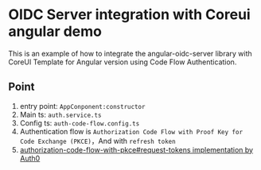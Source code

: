 # OIDC Server integration with Coreui angular demo
This is an example of how to integrate the angular-oidc-server library with CoreUI Template for Angular version using Code Flow Authentication.

## Point
1. entry point: `AppConponent:constructor`
2. Main ts: `auth.service.ts`
3. Config ts: `auth-code-flow.config.ts`
4. Authentication flow is `Authorization Code Flow with Proof Key for Code Exchange (PKCE)`，And with `refresh token`
5. [authorization-code-flow-with-pkce#request-tokens implementation by Auth0](https://auth0.com/docs/get-started/authentication-and-authorization-flow/authorization-code-flow-with-pkce/call-your-api-using-the-authorization-code-flow-with-pkce#request-tokens)
